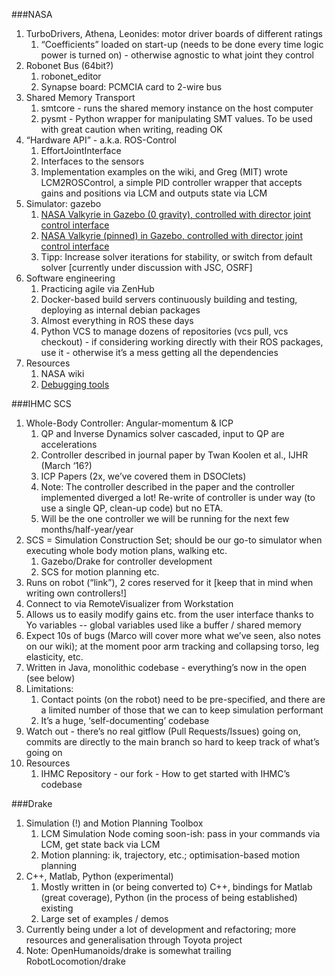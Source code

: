 ###NASA

1. TurboDrivers, Athena, Leonides: motor driver boards of different ratings
   1. “Coefficients” loaded on start-up (needs to be done every time logic power is turned on) - otherwise agnostic to what joint they control
2. Robonet Bus (64bit?)
   1. robonet_editor
   1. Synapse board: PCMCIA card to 2-wire bus
3. Shared Memory Transport
   1. smtcore - runs the shared memory instance on the host computer
   1. pysmt - Python wrapper for manipulating SMT values. To be used with great caution when writing, reading OK
4. “Hardware API” - a.k.a. ROS-Control
   1. EffortJointInterface
   1. Interfaces to the sensors
   1. Implementation examples on the wiki, and Greg (MIT) wrote LCM2ROSControl, a simple PID controller wrapper that accepts gains and positions via LCM and outputs state via LCM
5. Simulator: gazebo
   1. [NASA Valkyrie in Gazebo (0 gravity), controlled with director joint control interface](https://www.youtube.com/watch?v=Mf6z-qF-uD4&feature=youtu.be)
   1. [NASA Valkyrie (pinned) in Gazebo, controlled with director joint control interface](https://www.youtube.com/watch?v=e1lDl5IIWOY)
   1. Tipp: Increase solver iterations for stability, or switch from default solver [currently under discussion with JSC, OSRF]
6. Software engineering
   1. Practicing agile via ZenHub
   1. Docker-based build servers continuously building and testing, deploying as internal debian packages
   1. Almost everything in ROS these days
   1. Python VCS to manage dozens of repositories (vcs pull, vcs checkout) - if considering working directly with their ROS packages, use it - otherwise it’s a mess getting all the dependencies
8. Resources
   1. NASA wiki
   1. [Debugging tools](https://github.com/ipab-slmc/wiki/wiki/Valkyrie-debugging-tools)

###IHMC SCS
1. Whole-Body Controller: Angular-momentum & ICP
   1. QP and Inverse Dynamics solver cascaded, input to QP are accelerations
   1. Controller described in journal paper by Twan Koolen et al., IJHR (March  ‘16?)
   1. ICP Papers (2x, we’ve covered them in DSOClets)
   1. Note: The controller described in the paper and the controller implemented diverged a lot! Re-write of controller is under way (to use a single QP, clean-up code) but no ETA.
   1. Will be the one controller we will be running for the next few months/half-year/year
2. SCS = Simulation Construction Set; should be our go-to simulator when executing whole body motion plans, walking etc.
   1. Gazebo/Drake for controller development
   1. SCS for motion planning etc.
3. Runs on robot (“link”), 2 cores reserved for it [keep that in mind when writing own controllers!]
4. Connect to via RemoteVisualizer from Workstation
5. Allows us to easily modify gains etc. from the user interface thanks to Yo variables -- global variables used like a buffer / shared memory
6. Expect 10s of bugs (Marco will cover more what we’ve seen, also notes on our wiki); at the moment poor arm tracking and collapsing torso, leg elasticity, etc.
7. Written in Java, monolithic codebase - everything’s now in the open (see below)
8. Limitations:
   1. Contact points (on the robot) need to be pre-specified, and there are a limited number of those that we can to keep simulation performant
   1. It’s a huge, ‘self-documenting’ codebase
  1. Watch out - there’s no real gitflow (Pull Requests/Issues) going on, commits are directly to the main branch so hard to keep track of what’s going on
9. Resources
   1. IHMC Repository - our fork - How to get started with IHMC’s codebase 


###Drake
1. Simulation (!) and Motion Planning Toolbox
   1. LCM Simulation Node coming soon-ish: pass in your commands via LCM, get state back via LCM
   1. Motion planning: ik, trajectory, etc.; optimisation-based motion planning
2. C++, Matlab, Python (experimental)
   1. Mostly written in (or being converted to) C++, bindings for Matlab (great coverage), Python (in the process of being established) existing
   1. Large set of examples / demos
3. Currently being under a lot of development and refactoring; more resources and generalisation through Toyota project
4. Note: OpenHumanoids/drake is somewhat trailing RobotLocomotion/drake